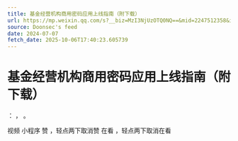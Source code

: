 ```yaml
---
title: 基金经营机构商用密码应用上线指南（附下载）
url: https://mp.weixin.qq.com/s?__biz=MzI3NjUzOTQ0NQ==&mid=2247512358&idx=1&sn=d7b3d803cfe4733ddba25b8a3bbfd91e
source: Doonsec's feed
date: 2024-07-07
fetch_date: 2025-10-06T17:40:23.605739
---
```


# 基金经营机构商用密码应用上线指南（附下载）

：
，
。

视频
小程序
赞
，轻点两下取消赞
在看
，轻点两下取消在看